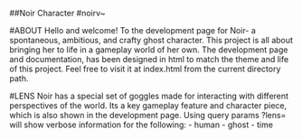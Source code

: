 ##Noir Character
#noirv~

#ABOUT
	Hello and welcome! To the development page for Noir- a spontaneous, ambitious, and crafty ghost character. This project is all about bringing her to life in a gameplay world of her own. 
	The development page and documentation, has been designed in html to match the theme and life of this project. Feel free to visit it at index.html from the current directory path.

#LENS
	Noir has a special set of goggles made for interacting with different perspectives of the world. Its a key gameplay feature and character piece, which is also shown in the development page. Using query params ?lens=<lens name> will show verbose information for the following:
		- human
		- ghost
		- time

